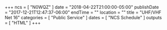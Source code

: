 +++
ncs = [ "N0WQZ" ]
date = "2018-04-22T21:00:00-05:00"
publishDate = "2017-12-21T12:47:37-06:00"
endTime = ""
location = ""
title = "UHF/VHF Net 16"
categories = [ "Public Service" ]
dates = [ "NCS Schedule" ]
outputs = [ "HTML" ]
+++
